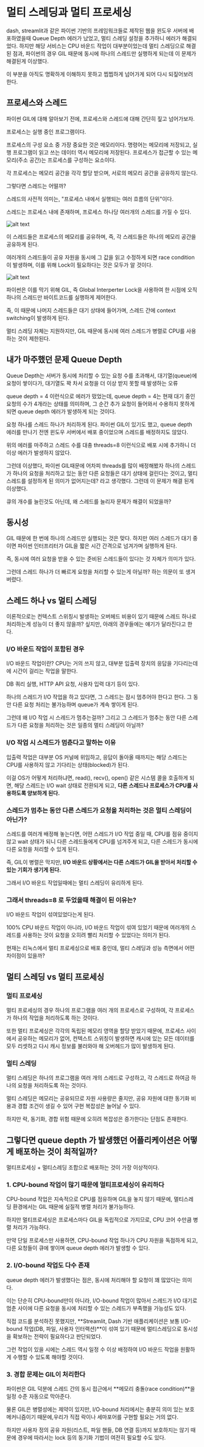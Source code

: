 # 멀티 스레딩과 멀티 프로세싱

dash, streamlit과 같은 파이썬 기반의 프레임워크들로 제작된 웹을 윈도우 서버에 배포하였을때 Queue Depth 에러가 났었고, 멀티 스레딩 설정을 추가하니 에러가 해결되었다. 하지만 해당 서비스는 CPU 바운드 작업이 대부분이었는데 멀티 스레딩으로 해결된 점과, 파이썬의 경우 GIL 때문에 동시에 하나의 스레드만 실행하게 되는데 이 문제가 해결된게 이상했다.

이 부분을 아직도 명확하게 이해하지 못하고 찝찝하게 넘어가게 되어 다시 되짚어보려 한다.

## 프로세스와 스레드

파이썬 GIL에 대해 알아보기 전에, 프로세스와 스레드에 대해 간단히 짚고 넘어가보자.

프로세스는 실행 중인 프로그램이다.

프로세스의 구성 요소 중 가장 중요한 것은 메모리이다. 명령어는 메모리에 저장되고, 실행 프로그램이 읽고 쓰는 데이터 역시 메모리에 저장된다. 프로세스가 접근할 수 있는 메모리(주소 공간)는 프로세스를 구성하는 요소이다.

각 프로세스는 메모리 공간을 각각 할당 받으며, 서로의 메모리 공간을 공유하지 않는다. 

그렇다면 스레드는 어떨까?

스레드의 사전적 의미는, "프로세스 내에서 실행되는 여러 흐름의 단위"이다.

스레드는 프로세스 내에 존재하며, 프로세스 하나당 여러개의 스레드를 가질 수 있다. 

![alt text](image.png)

이 스레드들은 프로세스의 메모리를 공유하며, 즉, 각 스레드들은 하나의 메모리 공간을 공유하게 된다.

여러개의 스레드들이 공유 자원을 동시에 그 값을 읽고 수정하게 되면 race condition이 발생하며, 이를 위해 Lock이 필요하다는 것은 모두가 알 것이다.

![alt text](image-1.png)

파이썬은 이를 막기 위해 GIL, 즉 Global Interperter Lock을 사용하여 한 시점에 오직 하나의 스레드만 바이트코드를 실행하게 제어한다.

즉, 이 때문에 나머지 스레드들은 대기 상태에 들어가며, 스레드 간에 context switching이 발생하게 된다.

멀티 스레딩 자체는 지원하지만, GIL 때문에 동시에 여러 스레드가 병렬로 CPU를 사용하는 것이 제한된다.

## 내가 마주했던 문제 Queue Depth

Queue Depth는 서버가 동시에 처리할 수 있는 요청 수를 초과해서, 대기열(queue)에 요청이 쌓이다가, 대기열도 꽉 차서 요청을 더 이상 받지 못할 때 발생하는 오류

queue depth = 4 이런식으로 에러가 떴었는데, queue depth = 4는 현재 대기 중인 요청의 수가 4개라는 상태를 의미하며, 그 순간 추가 요청이 들어와서 수용하지 못하게 되면 queue depth 에러가 발생하게 되는 것이다.

요청 하나를 스레드 하나가 처리하게 된다. 파이썬 GIL이 있기도 했고, queue depth 에러를 만나기 전엔 윈도우 서버에서 배포 중이었으며 스레드를 배정하지도 않았다.

위의 에러를 마주하고 스레드 수를 대충 threads=8 이런식으로 배포 시에 추가하니 더 이상 에러가 발생하지 않았다. 

그런데 이상했다, 파이썬 GIL때문에 어차피 threads를 많이 배정해봤자 하나의 스레드가 하나의 요청을 처리하고 있는 동안 다른 요청들은 대기 상태에 걸린다는 것이고, 멀티 스레드를 설정하게 된 의미가 없어지는데? 라고 생각했다. 그런데 이 문제가 해결 된게 이상했다.

큐의 개수를 늘린것도 아닌데, 왜 스레드를 늘리자 문제가 해결이 되었을까?

## 동시성

GIL 때문에 한 번에 하나의 스레드만 실행되는 것은 맞다. 하지만 여러 스레드가 대기 중이면 파이썬 인터프리터가 GIL을 짧은 시간 간격으로 넘겨가며 실행하게 된다.

즉, 동시에 여러 요청을 받을 수 있는 준비된 스레드들이 있다는 것 자체가 의미가 있다.

그런데 스레드 하나가 더 빠르게 요청을 처리할 수 있는게 아닐까? 하는 의문이 또 생겨버렸다.

## 스레드 하나 vs 멀티 스레딩

이론적으로는 컨텍스트 스위칭시 발생하는 오버헤드 비용이 있기 때문에 스레드 하나로 처리하는게 성능이 더 좋지 않을까? 싶지만, 아래의 경우들에는 얘기가 달라진다고 한다.


### I/O 바운드 작업이 포함된 경우

I/O 바운드 작업이란? CPU는 거의 쓰지 않고, 대부분 입출력 장치의 응답을 기다리는데에 시간이 걸리는 작업을 말한다.

DB 쿼리 실행, HTTP API 요청, 사용자 입력 대기 등이 있다.

하나의 스레드가 I/O 작업을 하고 있다면, 그 스레드는 잠시 멈추어야 한다고 한다. 그 동안 다른 요청 처리는 불가능하며 queue가 계속 쌓이게 된다.

그런데 왜 I/O 작업 시 스레드가 멈추는걸까? 그리고 그 스레드가 멈추는 동안 다른 스레드가 다른 요청을 처리하는 것은 일종의 멀티 스레딩이 아닐까?

### I/O 작업 시 스레드가 멈춘다고 말하는 이유

입출력 작업은 대부분 OS 커널에 위임하고, 응답이 돌아올 때까지는 해당 스레드는 CPU를 사용하지 않고 기다리는 상태(blocked)가 된다.

이걸 OS가 어떻게 처리하냐면, read(), recv(), open() 같은 시스템 콜을 호출하게 되면, 해당 스레드는 I/O wait 상태로 전환되게 되고, **다른 스레드나 프로세스가 CPU를 사용하도록 양보하게 된다.**

### 스레드가 멈추는 동안 다른 스레드가 요청을 처리하는 것은 멀티 스레딩이 아닌가?

스레드를 여러개 배정해 놓는다면, 어떤 스레드가 I/O 작업 중일 때, CPU를 점유 중이지 않고 wait 상태가 되니 다른 스레드들에게 CPU를 넘겨주게 되고, 다른 스레드가 동시에 다른 요청을 처리할 수 있게 된다.

즉, GIL이 병렬은 막지만, **I/O 바운드 상황에서는 다른 스레드가 GIL을 받아서 처리할 수 있는 기회가 생기게 된다.**

그래서 I/O 바운드 작업일때에는 멀티 스레딩이 유리하게 된다.

### 그래서 threads=8 로 두었을때 해결이 된 이유는?

I/O 바운드 작업이 섞여있었다는게 된다.

100% CPU 바운드 작업이 아니라, I/O 바운드 작업이 섞여 있었기 때문에 여러개의 스레드를 사용하는 것이 요청을 오히려 빨리 처리할 수 있었다는 의미가 된다.

현재는 리눅스에서 멀티 프로세싱으로 배포 중인데, 멀티 스레딩과 성능 측면에서 어떤 차이점이 있을까?

## 멀티 스레딩 vs 멀티 프로세싱

### 멀티 프로세싱

멀티 프로세싱의 경우 하나의 프로그램을 여러 개의 프로세스로 구성하여, 각 프로세스가 하나의 작업을 처리하도록 하는 것이다.

또한 멀티 프로세싱은 각각의 독립된 메모리 영역을 할당 받았기 때문에, 프로세스 사이에서 공유하는 메모리가 없어, 컨텍스트 스위칭이 발생하면 캐시에 있는 모든 데이터를 모두 리셋하고 다시 캐시 정보를 불러와야 해 오버헤드가 많이 발생하게 된다.

### 멀티 스레딩

멀티 스레딩은 하나의 프로그램을 여러 개의 스레드로 구성하고, 각 스레드로 하여금 하나의 요청을 처리하도록 하는 것이다. 

멀티 스레딩은 메모리는 공유되므로 자원 사용량은 줄지만, 공유 자원에 대한 동기화 비용과 경합 조건이 생길 수 있어 구현 복잡성은 늘어날 수 있다.

하지만 락, 동기화, 경합 위험 때문에 오히려 복잡성은 증가한다는 단점도 존재한다.

## 그렇다면 queue depth 가 발생했던 어플리케이션은 어떻게 배포하는 것이 최적일까?

멀티프로세싱 + 멀티스레딩 조합으로 배포하는 것이 가장 이상적이다.

### 1. CPU-bound 작업이 많기 때문에 멀티프로세싱이 유리하다
CPU-bound 작업은 지속적으로 CPU를 점유하며 GIL을 놓지 않기 때문에, 멀티스레딩 환경에서는 GIL 때문에 실질적 병렬 처리가 불가능하다.

하지만 멀티프로세싱은 프로세스마다 GIL을 독립적으로 가지므로, CPU 코어 수만큼 병렬 처리가 가능하다.

만약 단일 프로세스만 사용하면, CPU-bound 작업 하나가 CPU 자원을 독점하게 되고, 다른 요청들이 큐에 쌓이며 queue depth 에러가 발생할 수 있다.

### 2. I/O-bound 작업도 다수 존재

queue depth 에러가 발생했다는 점은, 동시에 처리해야 할 요청이 꽤 많았다는 의미다.

이는 단순히 CPU-bound만이 아니라, I/O-bound 작업이 많아서 스레드가 I/O 대기로 멈춘 사이에 다른 요청을 동시에 처리할 수 있는 스레드가 부족했을 가능성도 있다.

직접 코드를 분석하진 못했지만, **Streamlit, Dash 기반 애플리케이션은 보통 I/O-bound 작업(DB, 파일, 사용자 인터랙션)**이 섞여 있기 때문에 멀티스레딩으로 동시성을 확보하는 전략이 필요하다고 판단되었다.

그런 작업이 있을 시에는 스레드 역시 일정 수 이상 배정하여 I/O 바운드 작업을 원활하게 수행할 수 있도록 해야할 것이다. 

### 3. 경합 문제는 GIL이 처리한다

파이썬은 GIL 덕분에 스레드 간의 동시 접근에서 **메모리 충돌(race condition)**을 일정 수준 자동으로 막아준다.

물론 GIL은 병렬성에는 제약이 있지만, I/O-bound 처리에서는 충분히 의미 있는 보호 메커니즘이기 때문에,우리가 직접 락이나 세마포어를 구현할 필요는 거의 없다.

하지만 사용자 정의 공유 자원(리스트, 파일 핸들, DB 연결 등)까지 보호하지는 않기 때문에 경우에 따라서는 lock 등의 동기화 기법이 여전히 필요할 수도 있다.
